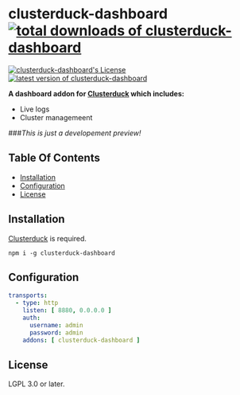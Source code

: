 clusterduck-dashboard [![total downloads of clusterduck-dashboard](https://img.shields.io/npm/dt/clusterduck-dashboard.svg)](https://www.npmjs.com/package/clusterduck-dashboard)
=======
[![clusterduck-dashboard's License](https://img.shields.io/npm/l/clusterduck-dashboard.svg)](https://www.npmjs.com/package/clusterduck-dashboard)
[![latest version of clusterduck-dashboard](https://img.shields.io/npm/v/clusterduck-dashboard.svg)](https://www.npmjs.com/package/clusterduck-dashboard)

__A dashboard addon for [Clusterduck] which includes:__

- Live logs
- Cluster managemeent


###_This is just a developement preview!_

## Table Of Contents

- [Installation](#installation)
- [Configuration](#configuration)
- [License](#license)

## Installation

[Clusterduck] is required.

```
npm i -g clusterduck-dashboard
```

## Configuration


```yaml
transports:
  - type: http
    listen: [ 8880, 0.0.0.0 ]
    auth:
      username: admin
      password: admin
    addons: [ clusterduck-dashboard ]
```

## License

LGPL 3.0 or later.

[Clusterduck]: (https://www.npmjs.com/package/clusterduck)